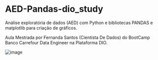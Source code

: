 # AED-Pandas-dio_study
Análise exploratória de dados (AED) com Python e bibliotecas PANDAS e matplotlib para criação de gráficos.

Aula Mestrada por Fernanda Santos (Cientista De Dados) do BootCamp Banco Carrefour Data Engineer na Plataforma DIO.

![image](https://user-images.githubusercontent.com/58158274/132080967-e062bf08-c970-49c8-9594-dd2b376ebc09.png)

